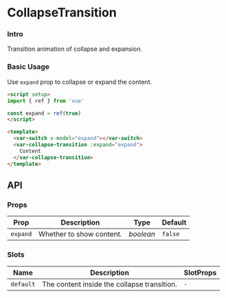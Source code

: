 # CollapseTransition

### Intro

Transition animation of collapse and expansion.

### Basic Usage

Use `expand` prop to collapse or expand the content.

```html
<script setup>
import { ref } from 'vue'

const expand = ref(true)
</script>

<template>
  <var-switch v-model="expand"></var-switch>
  <var-collapse-transition :expand="expand">
    Content
  </var-collapse-transition>
</template>
```

## API

### Props

| Prop       | Description              | Type        | Default   |
| ---------- | ------------------------ | ----------- | --------- |
| `expand` | Whether to show content. | _boolean_ | `false` |

### Slots

| Name        | Description                                 | SlotProps |
| ----------- | ------------------------------------------- | --------- |
| `default` | The content inside the collapse transition. | `-`     |
